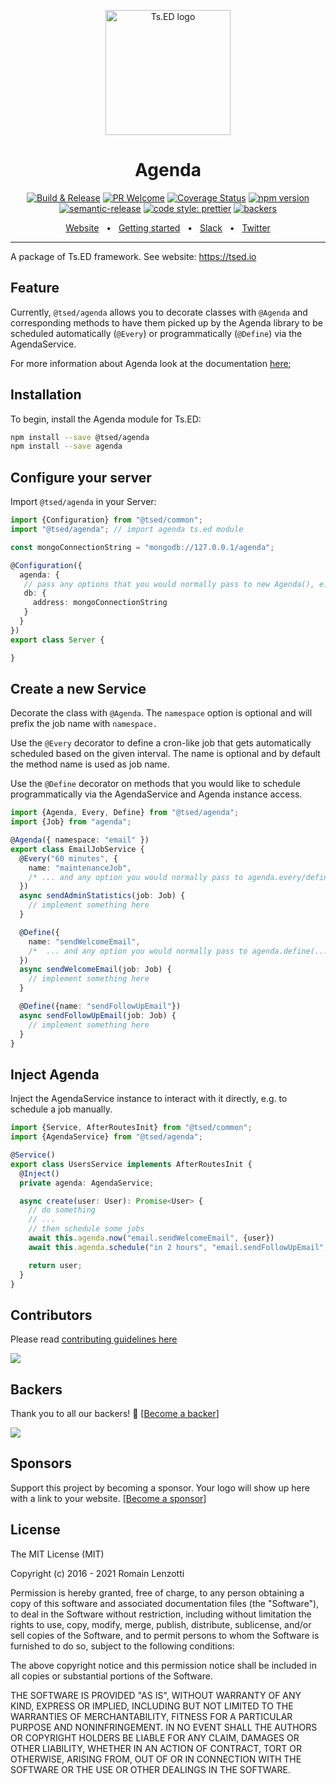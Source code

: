 <p style="text-align: center" align="center">
 <a href="https://tsed.io" target="_blank"><img src="https://tsed.io/tsed-og.png" width="200" alt="Ts.ED logo"/></a>
</p>

<div align="center">
 
   <h1>Agenda</h1>
 
[![Build & Release](https://github.com/tsedio/tsed/workflows/Build%20&%20Release/badge.svg)](https://github.com/tsedio/tsed/actions?query=workflow%3A%22Build+%26+Release%22)
[![PR Welcome](https://img.shields.io/badge/PRs-welcome-brightgreen.svg)](https://github.com/tsedio/tsed/blob/master/CONTRIBUTING.md)
[![Coverage Status](https://coveralls.io/repos/github/tsedio/tsed/badge.svg?branch=production)](https://coveralls.io/github/tsedio/tsed?branch=production)
[![npm version](https://badge.fury.io/js/%40tsed%2Fcommon.svg)](https://badge.fury.io/js/%40tsed%2Fcommon)
[![semantic-release](https://img.shields.io/badge/%20%20%F0%9F%93%A6%F0%9F%9A%80-semantic--release-e10079.svg)](https://github.com/semantic-release/semantic-release)
[![code style: prettier](https://img.shields.io/badge/code_style-prettier-ff69b4.svg?style=flat-square)](https://github.com/prettier/prettier)
[![backers](https://opencollective.com/tsed/tiers/badge.svg)](https://opencollective.com/tsed)

</div>

<div align="center">
  <a href="https://tsed.io/">Website</a>
  <span>&nbsp;&nbsp;•&nbsp;&nbsp;</span>
  <a href="https://tsed.io/getting-started.html">Getting started</a>
  <span>&nbsp;&nbsp;•&nbsp;&nbsp;</span>
  <a href="https://api.tsed.io/rest/slack/tsedio/tsed">Slack</a>
  <span>&nbsp;&nbsp;•&nbsp;&nbsp;</span>
  <a href="https://twitter.com/TsED_io">Twitter</a>
</div>

<hr />

A package of Ts.ED framework. See website: https://tsed.io

## Feature

Currently, `@tsed/agenda` allows you to decorate classes with `@Agenda` and
corresponding methods to have them picked up by the Agenda library to be
scheduled automatically (`@Every`) or programmatically (`@Define`) via the AgendaService.

For more information about Agenda look at the documentation [here](https://github.com/agenda/agenda);

## Installation

To begin, install the Agenda module for Ts.ED:

```bash
npm install --save @tsed/agenda
npm install --save agenda
```

## Configure your server

Import `@tsed/agenda` in your Server:

```typescript
import {Configuration} from "@tsed/common";
import "@tsed/agenda"; // import agenda ts.ed module

const mongoConnectionString = "mongodb://127.0.0.1/agenda";

@Configuration({
  agenda: {
   // pass any options that you would normally pass to new Agenda(), e.g.
   db: {
     address: mongoConnectionString
   }
  }
})
export class Server {

}
```

## Create a new Service

Decorate the class with `@Agenda`. The `namespace` option is optional and will
prefix the job name with `namespace.`

Use the `@Every` decorator to define a cron-like job that gets automatically
scheduled based on the given interval. The name is optional and by default the
method name is used as job name.

Use the `@Define` decorator on methods that you would like to schedule
programmatically via the AgendaService and Agenda instance access.

```typescript
import {Agenda, Every, Define} from "@tsed/agenda";
import {Job} from "agenda";

@Agenda({ namespace: "email" })
export class EmailJobService {
  @Every("60 minutes", {
    name: "maintenanceJob",
    /* ... and any option you would normally pass to agenda.every/define */ }
  })
  async sendAdminStatistics(job: Job) {
    // implement something here
  }

  @Define({
    name: "sendWelcomeEmail",
    /*  ... and any option you would normally pass to agenda.define(...) */
  })
  async sendWelcomeEmail(job: Job) {
    // implement something here
  }

  @Define({name: "sendFollowUpEmail"})
  async sendFollowUpEmail(job: Job) {
    // implement something here
  }
}
```

## Inject Agenda

Inject the AgendaService instance to interact with it directly, e.g. to schedule
a job manually.

```typescript
import {Service, AfterRoutesInit} from "@tsed/common";
import {AgendaService} from "@tsed/agenda";

@Service()
export class UsersService implements AfterRoutesInit {
  @Inject()
  private agenda: AgendaService;

  async create(user: User): Promise<User> {
    // do something
    // ...
    // then schedule some jobs
    await this.agenda.now("email.sendWelcomeEmail", {user})
    await this.agenda.schedule("in 2 hours", "email.sendFollowUpEmail", {user})

    return user;
  }
}
```

## Contributors
Please read [contributing guidelines here](https://tsed.io/CONTRIBUTING.html)

<a href="https://github.com/tsedio/ts-express-decorators/graphs/contributors"><img src="https://opencollective.com/tsed/contributors.svg?width=890" /></a>


## Backers

Thank you to all our backers! 🙏 [[Become a backer](https://opencollective.com/tsed#backer)]

<a href="https://opencollective.com/tsed#backers" target="_blank"><img src="https://opencollective.com/tsed/backers.svg?width=890"></a>


## Sponsors

Support this project by becoming a sponsor. Your logo will show up here with a link to your website. [[Become a sponsor](https://opencollective.com/tsed#sponsor)]

## License

The MIT License (MIT)

Copyright (c) 2016 - 2021 Romain Lenzotti

Permission is hereby granted, free of charge, to any person obtaining a copy of this software and associated documentation files (the "Software"), to deal in the Software without restriction, including without limitation the rights to use, copy, modify, merge, publish, distribute, sublicense, and/or sell copies of the Software, and to permit persons to whom the Software is furnished to do so, subject to the following conditions:

The above copyright notice and this permission notice shall be included in all copies or substantial portions of the Software.

THE SOFTWARE IS PROVIDED "AS IS", WITHOUT WARRANTY OF ANY KIND, EXPRESS OR IMPLIED, INCLUDING BUT NOT LIMITED TO THE WARRANTIES OF MERCHANTABILITY, FITNESS FOR A PARTICULAR PURPOSE AND NONINFRINGEMENT. IN NO EVENT SHALL THE AUTHORS OR COPYRIGHT HOLDERS BE LIABLE FOR ANY CLAIM, DAMAGES OR OTHER LIABILITY, WHETHER IN AN ACTION OF CONTRACT, TORT OR OTHERWISE, ARISING FROM, OUT OF OR IN CONNECTION WITH THE SOFTWARE OR THE USE OR OTHER DEALINGS IN THE SOFTWARE.
